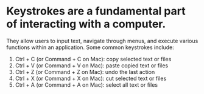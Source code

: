 # Keystrokes are a fundamental part of interacting with a computer.

They allow users to input text, navigate through menus, and execute various functions within an application. Some common keystrokes include:

1. Ctrl + C (or Command + C on Mac): copy selected text or files
2. Ctrl + V (or Command + V on Mac): paste copied text or files
3. Ctrl + Z (or Command + Z on Mac): undo the last action
4. Ctrl + X (or Command + X on Mac): cut selected text or files
5. Ctrl + A (or Command + A on Mac): select all text or files
